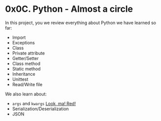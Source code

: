 # 0x0C. Python - Almost a circle

In this project, you we review everything about Python we have learned so far:

* Import
* Exceptions
* Class
* Private attribute
* Getter/Setter
* Class method
* Static method
* Inheritance
* Unittest
* Read/Write file

We also learn about:

* `args` and `kwargs` [Look, ma! Red!](red)
* Serialization/Deserialization
* JSON
